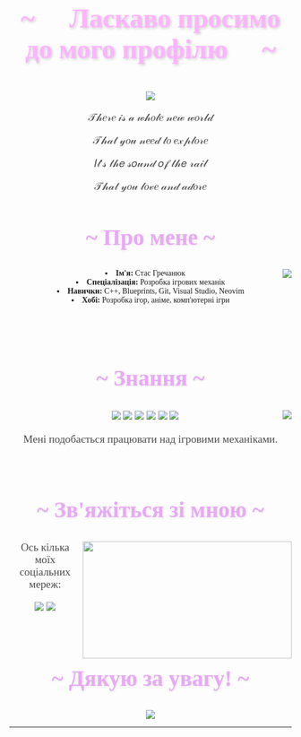 <head>
  <link rel="stylesheet" href="https://fonts.googleapis.com/css2?family=Great+Vibes&display=swap">
  <style>
    body {
      font-family: 'Great Vibes', cursive;
    }
    h1 {
      font-size: 3rem;
      color: #d4a1f3;
      text-shadow: 2px 2px 5px rgba(0, 0, 0, 0.2);
      animation: gradientTitle 5s ease infinite;
    }
    h2 {
      font-size: 2.5rem;
      color: #a18cd1;
      text-shadow: 1px 1px 4px rgba(0, 0, 0, 0.1);
      animation: gradientSubtitle 5s ease infinite;
    }
    p {
      font-size: 1.2rem;
      color: #4a4a4a;
    }
    a {
      color: #ff69b4;
      text-decoration: none;
      font-weight: bold;
    }
    @keyframes gradientTitle {
      0% {
        color: #ffb3ff;
      }
      50% {
        color: #d1a8f7;
      }
      100% {
        color: #a7c1ff;
      }
    }
    @keyframes gradientSubtitle {
      0% {
        color: #e8a9f5;
      }
      50% {
        color: #e3bcf2;
      }
      100% {
        color: #f3ace2;
      }
    }
  </style>
</head>

<body>
  <center>
    <h1 align="center">~ 💖 Ласкаво просимо до мого профілю 💖 ~</h1>
    <br>
    <div align="center">
      <img src="https://lanyard.kyrie25.me/api/202740603790819328?showBanner=animated&waveColor=transparent&waveSpotifyColor=transparent&bannerFilter=brightness(0.8)%20blur(2px)&gradient=7E37F9-B48EF7-E568C4&imgStyle=square" />
      <br>
      <p>𝒯𝒽𝑒𝓇𝑒 𝒾𝓈 𝒶 𝓌𝒽𝑜𝓁𝑒 𝓃𝑒𝓌 𝓌𝑜𝓇𝓁𝒹</p>
      <p>𝒯𝒽𝒶𝓉 𝓎𝑜𝓊 𝓃𝑒𝑒𝒹 𝓉𝑜 𝑒𝓍𝓅𝓁𝑜𝓇𝑒</p>
      <p>𝐼𝓉'𝓈 𝓉𝒽𝑒 𝓈𝑜𝓊𝓃𝒹 𝑜𝒻 𝓉𝒽𝑒 𝓇𝒶𝒾𝓁</p>
      <p>𝒯𝒽𝒶𝓉 𝓎𝑜𝓊 𝓁𝑜𝓋𝑒 𝒶𝓃𝒹 𝒶𝒹𝑜𝓇𝑒</p>
    </div>
    <h2 align="center">🦊 ~ Про мене ~ 🦊</h2>
    <div align="center">
      <img src="https://64.media.tumblr.com/e1f1c97123ae217eb731500e502e0083/tumblr_n9dxcikmIU1qc9zfzo7_r1_250.gif" align="right">
    </div>
    <p>
      <li><b>Ім'я:</b> Стас Гречанюк</li>
      <li><b>Спеціалізація:</b> Розробка ігрових механік</li>
      <li><b>Навички:</b> C++, Blueprints, Git, Visual Studio, Neovim</li>
      <li><b>Хобі:</b> Розробка ігор, аніме, комп'ютерні ігри</li>
    </p>
    <br><br>
    <h2 align="center">📇 ~ Знання ~ 📇</h2>
    <div align="center">
      <img src="https://i.pinimg.com/originals/8d/4b/77/8d4b77c44b7a68c0fd609411e2c0ec3c.gif" align="right">
    </div>
    <p align="center">
      <img src="https://img.shields.io/badge/C++-00599C?style=for-the-badge&logo=c%2B%2B&logoColor=white" />
      <img src="https://img.shields.io/badge/Unreal%20Engine-0E1128?style=for-the-badge&logo=unreal-engine&logoColor=white" />
      <img src="https://img.shields.io/badge/Blueprints-5C6BC0?style=for-the-badge&logo=unreal-engine&logoColor=white" />
      <img src="https://img.shields.io/badge/Visual%20Studio-5C2D91?style=for-the-badge&logo=visual-studio&logoColor=white" />
      <img src="https://img.shields.io/badge/Neovim-57A143?style=for-the-badge&logo=neovim&logoColor=white" />
      <img src="https://img.shields.io/badge/Git-F05032?style=for-the-badge&logo=git&logoColor=white" />
    </p>
    <p align="center">Мені подобається працювати над ігровими механіками.</p>
    <br>
    <h2 align="center">📝 ~ Зв'яжіться зі мною ~ 📝</h2>
    <div align="center">
      <img src="https://i.imgur.com/KXx0cCx.gif" align="right" width="373.5px" height="208.5px">
    </div>
    <p align="center">Ось кілька моїх соціальних мереж:</p>
    <p align="center">
      <a href="https://discord.com/users/splyzzz_" target="_blank">
        <img src="https://img.shields.io/badge/Discord-%237289DA.svg?&style=for-the-badge&logo=discord&logoColor=white" />
      </a>
      <a href="https://t.me/spluzz" target="_blank">
        <img src="https://img.shields.io/badge/Telegram-%231DA1F2.svg?&style=for-the-badge&logo=telegram&logoColor=white" />
      </a>
    </p>
    <br>
    <h2 align="center">💖 ~ Дякую за увагу! ~ 💖</h2>
    <div align="center">
      <img src="https://i.imgur.com/tzYKRfd.gif">
    </div>
    <hr>
  </center>
</body>

